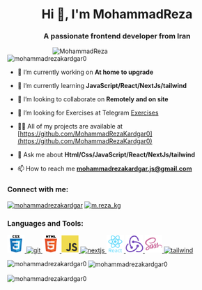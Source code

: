 <h1 align="center">Hi 👋, I'm MohammadReza</h1>
<h3 align="center">A passionate frontend developer from Iran</h3>
<img align="right" alt="MohammadReza" width="400" src="https://camo.githubusercontent.com/88adc7c88c9d3dba7479020846ed35d13410e3707c7f149e1c6140cc6beaef9a/68747470733a2f2f70687973696373677572756b756c2e66696c65732e776f726470726573732e636f6d2f323031392f30322f6368617261637465722d312e676966">

<p align="left"> <img src="https://komarev.com/ghpvc/?username=mohammadrezakardgar0&label=Profile%20views&color=0e75b6&style=flat" alt="mohammadrezakardgar0" /> </p>

- 🔭 I’m currently working on **At home to upgrade**

- 🌱 I’m currently learning **JavaScript/React/NextJs/tailwind**

- 👯 I’m looking to collaborate on **Remotely and on site**

- 🤝 I’m looking for Exercises at Telegram [Exercises](https://t.me/ExercisesME)

- 👨‍💻 All of my projects are available at [https://github.com/MohammadRezaKardgar0](https://github.com/MohammadRezaKardgar0)

- 💬 Ask me about **Html/Css/JavaScript/React/NextJs/tailwind**

- 📫 How to reach me **mohammadrezakardgar.js@gmail.com**

<h3 align="left">Connect with me:</h3>
<p align="left">
<a href="https://linkedin.com/in/mohammadrezakardgar" target="blank"><img align="center" src="https://raw.githubusercontent.com/rahuldkjain/github-profile-readme-generator/master/src/images/icons/Social/linked-in-alt.svg" alt="mohammadrezakardgar" height="30" width="40" /></a>
<a href="https://instagram.com/m.reza_kg" target="blank"><img align="center" src="https://raw.githubusercontent.com/rahuldkjain/github-profile-readme-generator/master/src/images/icons/Social/instagram.svg" alt="m.reza_kg" height="30" width="40" /></a>
</p>

<h3 align="left">Languages and Tools:</h3>
<p align="left"> <a href="https://www.w3schools.com/css/" target="_blank" rel="noreferrer"> <img src="https://raw.githubusercontent.com/devicons/devicon/master/icons/css3/css3-original-wordmark.svg" alt="css3" width="40" height="40"/> </a> <a href="https://git-scm.com/" target="_blank" rel="noreferrer"> <img src="https://www.vectorlogo.zone/logos/git-scm/git-scm-icon.svg" alt="git" width="40" height="40"/> </a> <a href="https://www.w3.org/html/" target="_blank" rel="noreferrer"> <img src="https://raw.githubusercontent.com/devicons/devicon/master/icons/html5/html5-original-wordmark.svg" alt="html5" width="40" height="40"/> </a> <a href="https://developer.mozilla.org/en-US/docs/Web/JavaScript" target="_blank" rel="noreferrer"> <img src="https://raw.githubusercontent.com/devicons/devicon/master/icons/javascript/javascript-original.svg" alt="javascript" width="40" height="40"/> </a> <a href="https://nextjs.org/" target="_blank" rel="noreferrer"> <img src="https://cdn.worldvectorlogo.com/logos/nextjs-2.svg" alt="nextjs" width="40" height="40"/> </a> <a href="https://reactjs.org/" target="_blank" rel="noreferrer"> <img src="https://raw.githubusercontent.com/devicons/devicon/master/icons/react/react-original-wordmark.svg" alt="react" width="40" height="40"/> </a> <a href="https://redux.js.org" target="_blank" rel="noreferrer"> <img src="https://raw.githubusercontent.com/devicons/devicon/master/icons/redux/redux-original.svg" alt="redux" width="40" height="40"/> </a> <a href="https://sass-lang.com" target="_blank" rel="noreferrer"> <img src="https://raw.githubusercontent.com/devicons/devicon/master/icons/sass/sass-original.svg" alt="sass" width="40" height="40"/> </a> <a href="https://tailwindcss.com/" target="_blank" rel="noreferrer"> <img src="https://www.vectorlogo.zone/logos/tailwindcss/tailwindcss-icon.svg" alt="tailwind" width="40" height="40"/> </a> </p>

<p><img align="left" src="https://github-readme-stats.vercel.app/api/top-langs?username=mohammadrezakardgar0&show_icons=true&locale=en&layout=compact" alt="mohammadrezakardgar0" /></p>

<p>&nbsp;<img align="center" src="https://github-readme-stats.vercel.app/api?username=mohammadrezakardgar0&show_icons=true&locale=en" alt="mohammadrezakardgar0" /></p>

<p><img align="center" src="https://github-readme-streak-stats.herokuapp.com/?user=mohammadrezakardgar0&" alt="mohammadrezakardgar0" /></p>
